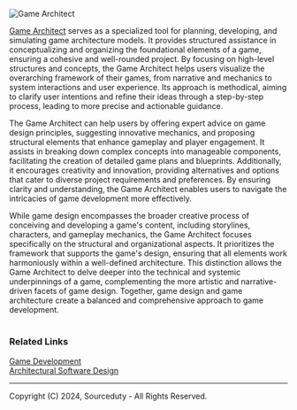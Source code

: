 ![Game Architect](https://github.com/sourceduty/Game_Architect/assets/123030236/9f8c889b-5fbb-4323-8f7e-7d4d73c45d45)

[Game Architect](https://chatgpt.com/g/g-IecW3LdSL-game-architect) serves as a specialized tool for planning, developing, and simulating game architecture models. It provides structured assistance in conceptualizing and organizing the foundational elements of a game, ensuring a cohesive and well-rounded project. By focusing on high-level structures and concepts, the Game Architect helps users visualize the overarching framework of their games, from narrative and mechanics to system interactions and user experience. Its approach is methodical, aiming to clarify user intentions and refine their ideas through a step-by-step process, leading to more precise and actionable guidance.

The Game Architect can help users by offering expert advice on game design principles, suggesting innovative mechanics, and proposing structural elements that enhance gameplay and player engagement. It assists in breaking down complex concepts into manageable components, facilitating the creation of detailed game plans and blueprints. Additionally, it encourages creativity and innovation, providing alternatives and options that cater to diverse project requirements and preferences. By ensuring clarity and understanding, the Game Architect enables users to navigate the intricacies of game development more effectively.

While game design encompasses the broader creative process of conceiving and developing a game's content, including storylines, characters, and gameplay mechanics, the Game Architect focuses specifically on the structural and organizational aspects. It prioritizes the framework that supports the game's design, ensuring that all elements work harmoniously within a well-defined architecture. This distinction allows the Game Architect to delve deeper into the technical and systemic underpinnings of a game, complementing the more artistic and narrative-driven facets of game design. Together, game design and game architecture create a balanced and comprehensive approach to game development.

#
### Related Links

[Game Development](https://github.com/sourceduty/Game_Development)
<br>
[Architectural Software Design](https://github.com/sourceduty/Architectural_Software_Design)

***
Copyright (C) 2024, Sourceduty - All Rights Reserved.
